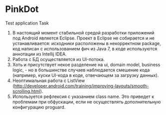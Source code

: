 PinkDot
===========
Test application
Task
1. В настоящий момент стабильной средой разработки приложений под Android является Eclipse. Проект в Eclipse не собирается и не устанавливается: исходники расположены в некорректном package, код написан с использованием фич из Java 7, в коде используются аннотации из Intellij IDEA.
2. Работа с БД осуществляется из UI-потока.
3. Хоть и присутствует некое разделение на ui, domain model, business logic, - но в большинстве случаев наблюдается смешение кода (например, куски UI-кода в коде, отвечающем за загрузку данных).
4. Неоптимальная работа с ListView (http://developer.android.com/training/improving-layouts/smooth-scrolling.html).
5. Используется рефлексия с указанием class name. Это приведет к проблемам при обфускации, если не осуществлять дополнительную конфигурацию proguard.
